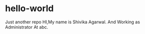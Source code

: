 # hello-world
Just another repo
HI,My name is Shivika Agarwal.
And Working as Administrator At abc.
